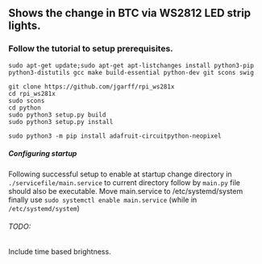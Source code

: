 ## Shows the change in BTC via WS2812 LED strip lights.

### Follow the tutorial to setup prerequisites.

```
sudo apt-get update;sudo apt-get apt-listchanges install python3-pip python3-distutils gcc make build-essential python-dev git scons swig

git clone https://github.com/jgarff/rpi_ws281x
cd rpi_ws281x
sudo scons
cd python
sudo python3 setup.py build 
sudo python3 setup.py install

sudo python3 -m pip install adafruit-circuitpython-neopixel
```

##### Configuring startup
Following successful setup to enable at startup change directory in `./servicefile/main.service` to current directory follow by `main.py` file should also be executable.
Move main.service to /etc/systemd/system
finally use `sudo systemctl enable main.service` (while in `/etc/systemd/system`)

###### TODO:
Include time based brightness.
